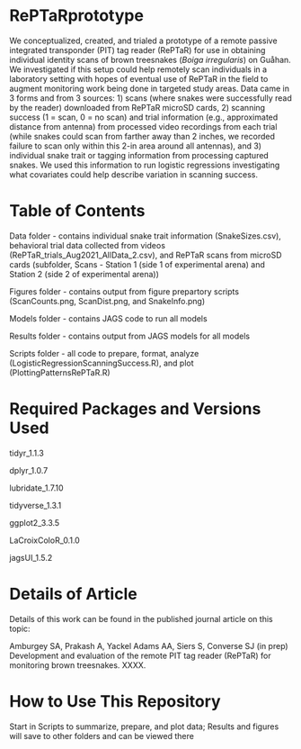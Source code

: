 # RePTaRprototype

We conceptualized, created, and trialed a prototype of a remote passive integrated transponder (PIT) tag reader (RePTaR) for use in obtaining individual identity scans of brown treesnakes (*Boiga irregularis*) on Gu&aring;han. We investigated if this setup could help remotely scan individuals in a laboratory setting with hopes of eventual use of RePTaR in the field to augment monitoring work being done in targeted study areas. Data came in 3 forms and from 3 sources: 1) scans (where snakes were successfully read by the reader) downloaded from RePTaR microSD cards, 2) scanning success (1 = scan, 0 = no scan) and trial information (e.g., approximated distance from antenna) from processed video recordings from each trial (while snakes could scan from farther away than 2 inches, we recorded failure to scan only within this 2-in area around all antennas), and 3) individual snake trait or tagging information from processing captured snakes. We used this information to run logistic regressions investigating what covariates could help describe variation in scanning success.

# Table of Contents
Data folder - contains individual snake trait information (SnakeSizes.csv), behavioral trial data collected from videos (RePTaR_trials_Aug2021_AllData_2.csv), and RePTaR scans from microSD cards (subfolder, Scans - Station 1 (side 1 of experimental arena) and Station 2 (side 2 of experimental arena))

Figures folder - contains output from figure prepartory scripts (ScanCounts.png, ScanDist.png, and SnakeInfo.png)

Models folder - contains JAGS code to run all models

Results folder - contains output from JAGS models for all models

Scripts folder - all code to prepare, format, analyze (LogisticRegressionScanningSuccess.R), and plot (PlottingPatternsRePTaR.R)

# Required Packages and Versions Used
tidyr_1.1.3

dplyr_1.0.7

lubridate_1.7.10

tidyverse_1.3.1

ggplot2_3.3.5

LaCroixColoR_0.1.0

jagsUI_1.5.2

# Details of Article
Details of this work can be found in the published journal article on this topic:

Amburgey SA, Prakash A, Yackel Adams AA, Siers S, Converse SJ (in prep) Development and evaluation of the remote PIT tag reader (RePTaR) for monitoring brown treesnakes. XXXX.

# How to Use This Repository
Start in Scripts to summarize, prepare, and plot data; Results and figures will save to other folders and can be viewed there
